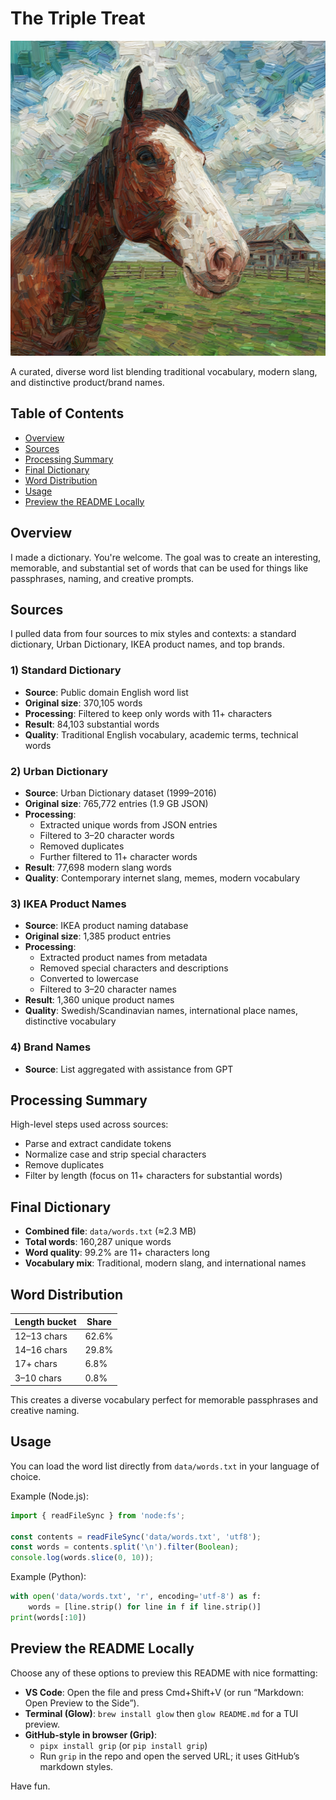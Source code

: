 # The Triple Treat

<p align="center">
  <img src="./correct-horse-battery-staple-impressionism.png" alt="correct horse battery staple impressionism" width="640" />
</p>

A curated, diverse word list blending traditional vocabulary, modern slang, and distinctive product/brand names.

## Table of Contents
- [Overview](#overview)
- [Sources](#sources)
- [Processing Summary](#processing-summary)
- [Final Dictionary](#final-dictionary)
- [Word Distribution](#word-distribution)
- [Usage](#usage)
- [Preview the README Locally](#preview-the-readme-locally)

## Overview
I made a dictionary. You're welcome. The goal was to create an interesting, memorable, and substantial set of words that can be used for things like passphrases, naming, and creative prompts.

## Sources
I pulled data from four sources to mix styles and contexts: a standard dictionary, Urban Dictionary, IKEA product names, and top brands.

### 1) Standard Dictionary
- **Source**: Public domain English word list
- **Original size**: 370,105 words
- **Processing**: Filtered to keep only words with 11+ characters
- **Result**: 84,103 substantial words
- **Quality**: Traditional English vocabulary, academic terms, technical words

### 2) Urban Dictionary
- **Source**: Urban Dictionary dataset (1999–2016)
- **Original size**: 765,772 entries (1.9 GB JSON)
- **Processing**:
  - Extracted unique words from JSON entries
  - Filtered to 3–20 character words
  - Removed duplicates
  - Further filtered to 11+ character words
- **Result**: 77,698 modern slang words
- **Quality**: Contemporary internet slang, memes, modern vocabulary

### 3) IKEA Product Names
- **Source**: IKEA product naming database
- **Original size**: 1,385 product entries
- **Processing**:
  - Extracted product names from metadata
  - Removed special characters and descriptions
  - Converted to lowercase
  - Filtered to 3–20 character names
- **Result**: 1,360 unique product names
- **Quality**: Swedish/Scandinavian names, international place names, distinctive vocabulary

### 4) Brand Names
- **Source**: List aggregated with assistance from GPT

## Processing Summary
High-level steps used across sources:
- Parse and extract candidate tokens
- Normalize case and strip special characters
- Remove duplicates
- Filter by length (focus on 11+ characters for substantial words)

## Final Dictionary
- **Combined file**: `data/words.txt` (≈2.3 MB)
- **Total words**: 160,287 unique words
- **Word quality**: 99.2% are 11+ characters long
- **Vocabulary mix**: Traditional, modern slang, and international names

## Word Distribution

| Length bucket | Share |
| --- | --- |
| 12–13 chars | 62.6% |
| 14–16 chars | 29.8% |
| 17+ chars | 6.8% |
| 3–10 chars | 0.8% |

This creates a diverse vocabulary perfect for memorable passphrases and creative naming.

## Usage
You can load the word list directly from `data/words.txt` in your language of choice.

Example (Node.js):

```js
import { readFileSync } from 'node:fs';

const contents = readFileSync('data/words.txt', 'utf8');
const words = contents.split('\n').filter(Boolean);
console.log(words.slice(0, 10));
```

Example (Python):

```python
with open('data/words.txt', 'r', encoding='utf-8') as f:
    words = [line.strip() for line in f if line.strip()]
print(words[:10])
```

## Preview the README Locally
Choose any of these options to preview this README with nice formatting:

- **VS Code**: Open the file and press Cmd+Shift+V (or run “Markdown: Open Preview to the Side”).
- **Terminal (Glow)**: `brew install glow` then `glow README.md` for a TUI preview.
- **GitHub-style in browser (Grip)**:
  - `pipx install grip` (or `pip install grip`)
  - Run `grip` in the repo and open the served URL; it uses GitHub’s markdown styles.

Have fun.
